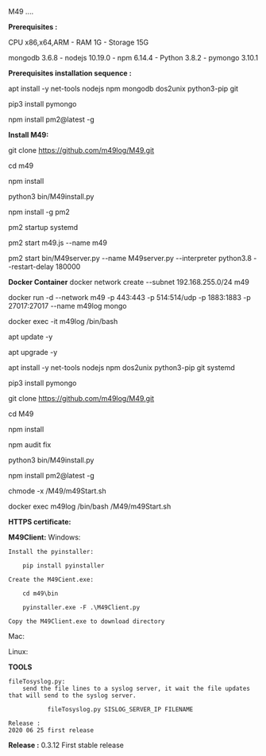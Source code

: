 M49 ....

**Prerequisites :**

CPU x86,x64,ARM - RAM 1G - Storage 15G 

mongodb 3.6.8 - nodejs 10.19.0 - npm 6.14.4 - Python 3.8.2 - pymongo 3.10.1

**Prerequisites installation sequence :**

apt install -y net-tools nodejs npm mongodb dos2unix python3-pip git

pip3 install pymongo

npm install pm2@latest -g


**Install M49:**

git clone https://github.com/m49log/M49.git

cd m49

npm install

python3 bin/M49install.py

npm install -g pm2

pm2 startup systemd

pm2 start m49.js --name m49

pm2 start bin/M49server.py --name M49server.py --interpreter python3.8 --restart-delay 180000

**Docker Container**
docker network create --subnet 192.168.255.0/24 m49

docker run -d --network m49 -p 443:443 -p 514:514/udp -p 1883:1883 -p 27017:27017 --name m49log mongo

docker exec -it m49log /bin/bash

apt update -y

apt upgrade -y

apt install -y net-tools nodejs npm dos2unix python3-pip git systemd

pip3 install pymongo

git clone https://github.com/m49log/M49.git

cd M49

npm install

npm audit fix

python3 bin/M49install.py

npm install pm2@latest -g

chmode -x /M49/m49Start.sh

docker exec m49log /bin/bash /M49/m49Start.sh


**HTTPS certificate:**

**M49Client:**
   Windows:

    Install the pyinstaller:

        pip install pyinstaller

    Create the M49Cient.exe:

        cd m49\bin

        pyinstaller.exe -F .\M49Client.py

    Copy the M49Client.exe to download directory     



   Mac:

   Linux:
   
**TOOLS**

    fileTosyslog.py:
        send the file lines to a syslog server, it wait the file updates that will send to the syslog server. 
         
               fileTosyslog.py SISLOG_SERVER_IP FILENAME

    Release :
    2020 06 25 first release 




**Release :**
0.3.12 First stable release
